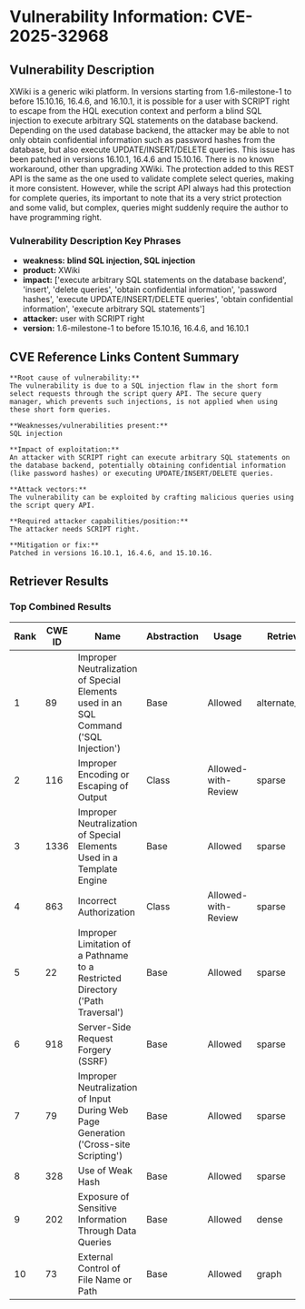 # Vulnerability Information: CVE-2025-32968

## Vulnerability Description
XWiki is a generic wiki platform. In versions starting from 1.6-milestone-1 to before 15.10.16, 16.4.6, and 16.10.1, it is possible for a user with SCRIPT right to escape from the HQL execution context and perform a blind SQL injection to execute arbitrary SQL statements on the database backend. Depending on the used database backend, the attacker may be able to not only obtain confidential information such as password hashes from the database, but also execute UPDATE/INSERT/DELETE queries. This issue has been patched in versions 16.10.1, 16.4.6 and 15.10.16. There is no known workaround, other than upgrading XWiki. The protection added to this REST API is the same as the one used to validate complete select queries, making it more consistent. However, while the script API always had this protection for complete queries, its important to note that its a very strict protection and some valid, but complex, queries might suddenly require the author to have programming right.

### Vulnerability Description Key Phrases
- **weakness:** **blind SQL injection, SQL injection**
- **product:** XWiki
- **impact:** ['execute arbitrary SQL statements on the database backend', 'insert', 'delete queries', 'obtain confidential information', 'password hashes', 'execute UPDATE/INSERT/DELETE queries', 'obtain confidential information', 'execute arbitrary SQL statements']
- **attacker:** user with SCRIPT right
- **version:** 1.6-milestone-1 to before 15.10.16, 16.4.6, and 16.10.1

## CVE Reference Links Content Summary
```text
**Root cause of vulnerability:**
The vulnerability is due to a SQL injection flaw in the short form select requests through the script query API. The secure query manager, which prevents such injections, is not applied when using these short form queries.

**Weaknesses/vulnerabilities present:**
SQL injection

**Impact of exploitation:**
An attacker with SCRIPT right can execute arbitrary SQL statements on the database backend, potentially obtaining confidential information (like password hashes) or executing UPDATE/INSERT/DELETE queries.

**Attack vectors:**
The vulnerability can be exploited by crafting malicious queries using the script query API.

**Required attacker capabilities/position:**
The attacker needs SCRIPT right.

**Mitigation or fix:**
Patched in versions 16.10.1, 16.4.6, and 15.10.16.
```

## Retriever Results

### Top Combined Results

| Rank | CWE ID | Name | Abstraction | Usage  | Retrievers | Individual Scores |
|------|--------|------|-------------|-------|------------|-------------------|
| 1 | 89 | Improper Neutralization of Special Elements used in an SQL Command ('SQL Injection') | Base | Allowed | alternate_terms | 1.000 |
| 2 | 116 | Improper Encoding or Escaping of Output | Class | Allowed-with-Review | sparse | 0.903 |
| 3 | 1336 | Improper Neutralization of Special Elements Used in a Template Engine | Base | Allowed | sparse | 0.846 |
| 4 | 863 | Incorrect Authorization | Class | Allowed-with-Review | sparse | 0.843 |
| 5 | 22 | Improper Limitation of a Pathname to a Restricted Directory ('Path Traversal') | Base | Allowed | sparse | 0.824 |
| 6 | 918 | Server-Side Request Forgery (SSRF) | Base | Allowed | sparse | 0.821 |
| 7 | 79 | Improper Neutralization of Input During Web Page Generation ('Cross-site Scripting') | Base | Allowed | sparse | 0.820 |
| 8 | 328 | Use of Weak Hash | Base | Allowed | sparse | 0.820 |
| 9 | 202 | Exposure of Sensitive Information Through Data Queries | Base | Allowed | dense | 0.593 |
| 10 | 73 | External Control of File Name or Path | Base | Allowed | graph | 0.002 |

